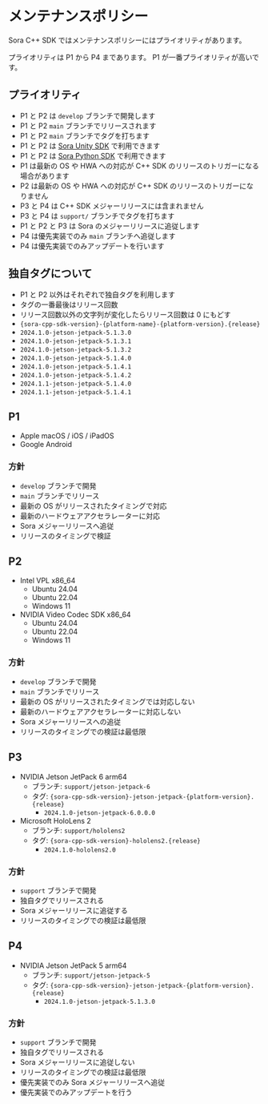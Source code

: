 # メンテナンスポリシー

Sora C++ SDK ではメンテナンスポリシーにはプライオリティがあります。

プライオリティは P1 から P4 まであります。
P1 が一番プライオリティが高いです。

## プライオリティ

- P1 と P2 は ``develop`` ブランチで開発します
- P1 と P2 ``main`` ブランチでリリースされます
- P1 と P2 ``main`` ブランチでタグを打ちます
- P1 と P2 は [Sora Unity SDK](https://github.com/shiguredo/sora-unity-sdk) で利用できます
- P1 と P2 は [Sora Python SDK](https://github.com/shiguredo/sora-python-sdk) で利用できます
- P1 は最新の OS や HWA への対応が C++ SDK のリリースのトリガーになる場合があります
- P2 は最新の OS や HWA への対応が C++ SDK のリリースのトリガーになりません
- P3 と P4 は C++ SDK メジャーリリースには含まれません
- P3 と P4 は ``support/`` ブランチでタグを打ちます
- P1 と P2 と P3 は Sora のメジャーリリースに追従します
- P4 は優先実装でのみ ``main`` ブランチへ追従します
- P4 は優先実装でのみアップデートを行います

## 独自タグについて

- P1 と P2 以外はそれぞれで独自タグを利用します
- タグの一番最後はリリース回数
- リリース回数以外の文字列が変化したらリリース回数は 0 にもどす
- `{sora-cpp-sdk-version}-{platform-name}-{platform-version}.{release}`
- `2024.1.0-jetson-jetpack-5.1.3.0`
- `2024.1.0-jetson-jetpack-5.1.3.1`
- `2024.1.0-jetson-jetpack-5.1.3.2`
- `2024.1.0-jetson-jetpack-5.1.4.0`
- `2024.1.0-jetson-jetpack-5.1.4.1`
- `2024.1.0-jetson-jetpack-5.1.4.2`
- `2024.1.1-jetson-jetpack-5.1.4.0`
- `2024.1.1-jetson-jetpack-5.1.4.1`

## P1

- Apple macOS / iOS / iPadOS
- Google Android

### 方針

- `develop` ブランチで開発
- `main` ブランチでリリース
- 最新の OS がリリースされたタイミングで対応
- 最新のハードウェアアクセラレーターに対応
- Sora メジャーリリースへ追従
- リリースのタイミングで検証

## P2

- Intel VPL x86_64
  - Ubuntu 24.04
  - Ubuntu 22.04
  - Windows 11
- NVIDIA Video Codec SDK x86_64
  - Ubuntu 24.04
  - Ubuntu 22.04
  - Windows 11

### 方針

- `develop` ブランチで開発
- `main` ブランチでリリース
- 最新の OS がリリースされたタイミングでは対応しない
- 最新のハードウェアアクセラレーターに対応しない
- Sora メジャーリリースへの追従
- リリースのタイミングでの検証は最低限

## P3

- NVIDIA Jetson JetPack 6 arm64
  - ブランチ: `support/jetson-jetpack-6`
  - タグ: `{sora-cpp-sdk-version}-jetson-jetpack-{platform-version}.{release}`
    - `2024.1.0-jetson-jetpack-6.0.0.0`
- Microsoft HoloLens 2
  - ブランチ: `support/hololens2`
  - タグ: `{sora-cpp-sdk-version}-hololens2.{release}`
    - `2024.1.0-hololens2.0`

### 方針

- ``support`` ブランチで開発
- 独自タグでリリースされる
- Sora メジャーリリースに追従する
- リリースのタイミングでの検証は最低限

## P4

- NVIDIA Jetson JetPack 5 arm64
  - ブランチ: `support/jetson-jetpack-5`
  - タグ: `{sora-cpp-sdk-version}-jetson-jetpack-{platform-version}.{release}`
    - `2024.1.0-jetson-jetpack-5.1.3.0`

### 方針

- ``support`` ブランチで開発
- 独自タグでリリースされる
- Sora メジャーリリースに追従しない
- リリースのタイミングでの検証は最低限
- 優先実装でのみ Sora メジャーリリースへ追従
- 優先実装でのみアップデートを行う
